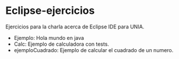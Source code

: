 # Eclipse-ejercicios
Ejercicios para la charla acerca de Eclipse IDE para UNIA.

* Ejemplo: Hola mundo en java
* Calc: Ejemplo de calculadora con tests.
* ejemploCuadrado: Ejemplo de calcular el cuadrado de un numero.
